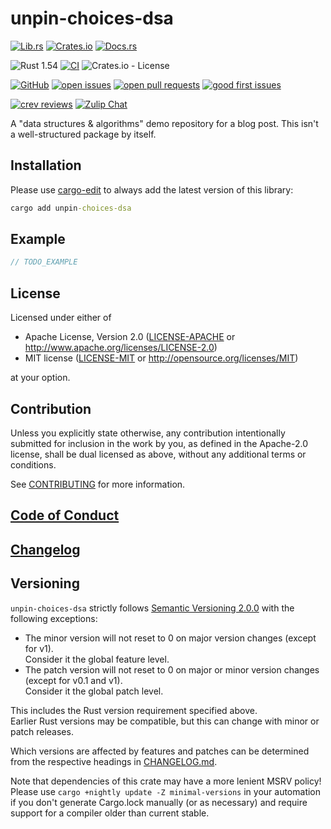 # unpin-choices-dsa

[![Lib.rs](https://img.shields.io/badge/Lib.rs-*-84f)](https://lib.rs/crates/unpin-choices-dsa)
[![Crates.io](https://img.shields.io/crates/v/unpin-choices-dsa)](https://crates.io/crates/unpin-choices-dsa)
[![Docs.rs](https://docs.rs/unpin-choices-dsa/badge.svg)](https://docs.rs/unpin-choices-dsa)

![Rust 1.54](https://img.shields.io/static/v1?logo=Rust&label=&message=1.54&color=grey)
[![CI](https://github.com/Tamschi/unpin-choices-dsa/workflows/CI/badge.svg?branch=develop)](https://github.com/Tamschi/unpin-choices-dsa/actions?query=workflow%3ACI+branch%3Adevelop)
![Crates.io - License](https://img.shields.io/crates/l/unpin-choices-dsa/0.0.1)

[![GitHub](https://img.shields.io/static/v1?logo=GitHub&label=&message=%20&color=grey)](https://github.com/Tamschi/unpin-choices-dsa)
[![open issues](https://img.shields.io/github/issues-raw/Tamschi/unpin-choices-dsa)](https://github.com/Tamschi/unpin-choices-dsa/issues)
[![open pull requests](https://img.shields.io/github/issues-pr-raw/Tamschi/unpin-choices-dsa)](https://github.com/Tamschi/unpin-choices-dsa/pulls)
[![good first issues](https://img.shields.io/github/issues-raw/Tamschi/unpin-choices-dsa/good%20first%20issue?label=good+first+issues)](https://github.com/Tamschi/unpin-choices-dsa/contribute)

[![crev reviews](https://web.crev.dev/rust-reviews/badge/crev_count/unpin-choices-dsa.svg)](https://web.crev.dev/rust-reviews/crate/unpin-choices-dsa/)
[![Zulip Chat](https://img.shields.io/endpoint?label=chat&url=https%3A%2F%2Fiteration-square-automation.schichler.dev%2F.netlify%2Ffunctions%2Fstream_subscribers_shield%3Fstream%3Dproject%252Funpin-choices-dsa)](https://iteration-square.schichler.dev/#narrow/stream/project.2Funpin-choices-dsa)

A "data structures & algorithms" demo repository for a blog post. This isn't a well-structured package by itself.

## Installation

Please use [cargo-edit](https://crates.io/crates/cargo-edit) to always add the latest version of this library:

```cmd
cargo add unpin-choices-dsa
```

## Example

```rust
// TODO_EXAMPLE
```

## License

Licensed under either of

- Apache License, Version 2.0
   ([LICENSE-APACHE](LICENSE-APACHE) or <http://www.apache.org/licenses/LICENSE-2.0>)
- MIT license
   ([LICENSE-MIT](LICENSE-MIT) or <http://opensource.org/licenses/MIT>)

at your option.

## Contribution

Unless you explicitly state otherwise, any contribution intentionally submitted
for inclusion in the work by you, as defined in the Apache-2.0 license, shall be
dual licensed as above, without any additional terms or conditions.

See [CONTRIBUTING](CONTRIBUTING.md) for more information.

## [Code of Conduct](CODE_OF_CONDUCT.md)

## [Changelog](CHANGELOG.md)

## Versioning

`unpin-choices-dsa` strictly follows [Semantic Versioning 2.0.0](https://semver.org/spec/v2.0.0.html) with the following exceptions:

- The minor version will not reset to 0 on major version changes (except for v1).  
Consider it the global feature level.
- The patch version will not reset to 0 on major or minor version changes (except for v0.1 and v1).  
Consider it the global patch level.

This includes the Rust version requirement specified above.  
Earlier Rust versions may be compatible, but this can change with minor or patch releases.

Which versions are affected by features and patches can be determined from the respective headings in [CHANGELOG.md](CHANGELOG.md).

Note that dependencies of this crate may have a more lenient MSRV policy!
Please use `cargo +nightly update -Z minimal-versions` in your automation if you don't generate Cargo.lock manually (or as necessary) and require support for a compiler older than current stable.
